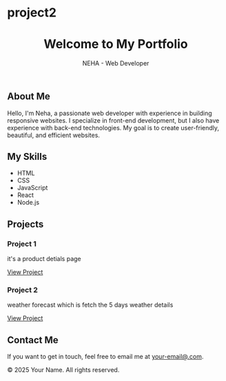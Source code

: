 # project2
<html lang="en">
<head>
  <meta charset="UTF-8">
  <meta name="viewport" content="width=device-width, initial-scale=1.0">
  <meta http-equiv="X-UA-Compatible" content="ie=edge">
  <title>Your Portfolio</title>
  <link rel="stylesheet" href="neha.css">
</head>
<body>
  <!-- Header Section -->
  <header>
    <div class="container">
      <h1>Welcome to My Portfolio</h1>
      <p>NEHA - Web Developer</p>
    </div>
  </header>

  <!-- About Me Section -->
  <section id="about" class="section">
    <div class="container">
      <h2>About Me</h2>
      <p>Hello, I'm Neha, a passionate web developer with experience in building responsive websites. I specialize in front-end development, but I also have experience with back-end technologies. My goal is to create user-friendly, beautiful, and efficient websites.</p>
    </div>
  </section>

  <!-- Skills Section -->
  <section id="skills" class="section">
    <div class="container">
      <h2>My Skills</h2>
      <ul>
        <li>HTML</li>
        <li>CSS</li>
        <li>JavaScript</li>
        <li>React</li>
        <li>Node.js</li>
      </ul>
    </div>
  </section>

  <!-- Projects Section -->
  <section id="projects" class="section">
    <div class="container">
      <h2>Projects</h2>
      <div class="project">
        <h3>Project 1</h3>
        <p>it's a product detials page</p>
        <a href="#">View Project</a>
      </div>
      <div class="project">
        <h3>Project 2</h3>
        <p>weather forecast which is fetch the 5 days weather details</p>
        <a href="#">View Project</a>
      </div>
    </div>
  </section>

  <!-- Contact Section -->
  <section id="contact" class="section">
    <div class="container">
      <h2>Contact Me</h2>
      <p>If you want to get in touch, feel free to email me at <a href="mailto:your-email@.com">your-email@.com</a>.</p>
    </div>
  </section>

  <!-- Footer -->
  <footer>
    <div class="container">
      <p>&copy; 2025 Your Name. All rights reserved.</p>
    </div>
  </footer>
</body>
</html>
